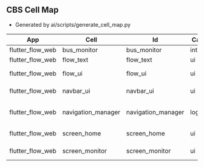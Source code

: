 ## CBS Cell Map

- Generated by ai/scripts/generate_cell_map.py

| App | Cell | Id | Category | Lang | Subscribes | Publishes |
| --- | --- | --- | --- | --- | --- | --- |
| flutter_flow_web | bus_monitor | bus_monitor | integration | dart | cbs.>, cbs.bus_monitor.clear | cbs.bus_monitor.response |
| flutter_flow_web | flow_text | flow_text | ui | dart | cbs.flow_text.get_content | cbs.flow_text.content_ready |
| flutter_flow_web | flow_ui | flow_ui | ui | dart | cbs.flow_ui.render, cbs.flow_ui.toggle | cbs.bus_monitor.clear, cbs.flow_ui.toggle_response |
| flutter_flow_web | navbar_ui | navbar_ui | ui | dart | cbs.navigation.current_response, cbs.navigation.screen_changed | cbs.navigation.set_screen, cbs.navigation.get_current |
| flutter_flow_web | navigation_manager | navigation_manager | logic | dart | cbs.navigation.get_current, cbs.navigation.set_screen, cbs.navigation.get_screens | cbs.navigation.current_response, cbs.navigation.screen_changed, cbs.navigation.screens_response |
| flutter_flow_web | screen_home | screen_home | ui | dart | cbs.navigation.screen_changed, cbs.flow_text.content_ready | cbs.flow_text.get_content, cbs.flow_text.update_content |
| flutter_flow_web | screen_monitor | screen_monitor | ui | dart | cbs.navigation.screen_changed, cbs.bus_monitor.messages_updated | cbs.bus_monitor.get_messages, cbs.bus_monitor.clear |
